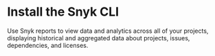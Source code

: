 # Install the Snyk CLI

Use Snyk reports to view data and analytics across all of your projects, displaying historical and aggregated data about projects, issues, dependencies, and licenses.

